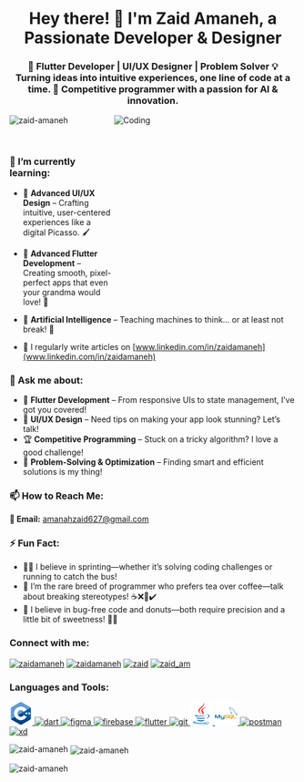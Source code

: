 <h1 align="center">Hey there! 👋 I'm Zaid Amaneh, a Passionate Developer & Designer</h1>
<h3 align="center">🚀 Flutter Developer | UI/UX Designer | Problem Solver 💡 Turning ideas into intuitive experiences, one line of code at a time. 🎯 Competitive programmer with a passion for AI & innovation.</h3>
<img align="right" alt="Coding" width="320" height="320" src="https://media3.giphy.com/media/v1.Y2lkPTc5MGI3NjExd3N4ZG41cWZkMTIwaGllczVpN3dmZjd4Mzc4OHg3bmc0NDdqNGxtNiZlcD12MV9pbnRlcm5hbF9naWZfYnlfaWQmY3Q9Zw/jBOOXxSJfG8kqMxT11/giphy.gif">

<p align="left"> <img src="https://komarev.com/ghpvc/?username=zaid-amaneh&label=Profile%20views&color=0e75b6&style=flat" alt="zaid-amaneh" /> </p>

<p align="left"> <a href="https://twitter.com/" target="blank"><img src="https://img.shields.io/twitter/follow/?logo=twitter&style=for-the-badge" alt="" /></a> </p>

### 🌱 I’m currently learning:
- 🎨 **Advanced UI/UX Design** – Crafting intuitive, user-centered experiences like a digital Picasso. 🖌️  
- 📱 **Advanced Flutter Development** – Creating smooth, pixel-perfect apps that even your grandma would love! 🚀  
- 🧠 **Artificial Intelligence** – Teaching machines to think… or at least not break! 🤖  

- 📝 I regularly write articles on [www.linkedin.com/in/zaidamaneh](www.linkedin.com/in/zaidamaneh)

### 💬 Ask me about:
- 📱 **Flutter Development** – From responsive UIs to state management, I’ve got you covered!  
- 🎨 **UI/UX Design** – Need tips on making your app look stunning? Let’s talk!  
- 🏆 **Competitive Programming** – Stuck on a tricky algorithm? I love a good challenge!  
- 🚀 **Problem-Solving & Optimization** – Finding smart and efficient solutions is my thing!  

### 📫 How to Reach Me:
**📧 Email:** [amanahzaid627@gmail.com](mailto:amanahzaid627@gmail.com)

### ⚡ Fun Fact:
- 🏃‍♂️ I believe in sprinting—whether it’s solving coding challenges or running to catch the bus!  
- 🍵 I’m the rare breed of programmer who prefers tea over coffee—talk about breaking stereotypes! ☕❌🍵✔️  
- 🍩 I believe in bug-free code and donuts—both require precision and a little bit of sweetness! 🍩🐞  

<h3 align="left">Connect with me:</h3>
<p align="left">
<a href="https://linkedin.com/in/zaidamaneh" target="blank"><img align="center" src="https://raw.githubusercontent.com/rahuldkjain/github-profile-readme-generator/master/src/images/icons/Social/linked-in-alt.svg" alt="zaidamaneh" height="30" width="40" /></a>
<a href="https://www.behance.net/zaidamaneh" target="blank"><img align="center" src="https://raw.githubusercontent.com/rahuldkjain/github-profile-readme-generator/master/src/images/icons/Social/behance.svg" alt="zaidamaneh" height="30" width="40" /></a>
<a href="https://codeforces.com/profile/zaid" target="blank"><img align="center" src="https://raw.githubusercontent.com/rahuldkjain/github-profile-readme-generator/master/src/images/icons/Social/codeforces.svg" alt="zaid" height="30" width="40" /></a>
<a href="https://www.leetcode.com/zaid_am" target="blank"><img align="center" src="https://raw.githubusercontent.com/rahuldkjain/github-profile-readme-generator/master/src/images/icons/Social/leet-code.svg" alt="zaid_am" height="30" width="40" /></a>
</p>

<h3 align="left">Languages and Tools:</h3>
<p align="left"> <a href="https://www.w3schools.com/cpp/" target="_blank" rel="noreferrer"> <img src="https://raw.githubusercontent.com/devicons/devicon/master/icons/cplusplus/cplusplus-original.svg" alt="cplusplus" width="40" height="40"/> </a> <a href="https://dart.dev" target="_blank" rel="noreferrer"> <img src="https://www.vectorlogo.zone/logos/dartlang/dartlang-icon.svg" alt="dart" width="40" height="40"/> </a> <a href="https://www.figma.com/" target="_blank" rel="noreferrer"> <img src="https://www.vectorlogo.zone/logos/figma/figma-icon.svg" alt="figma" width="40" height="40"/> </a> <a href="https://firebase.google.com/" target="_blank" rel="noreferrer"> <img src="https://www.vectorlogo.zone/logos/firebase/firebase-icon.svg" alt="firebase" width="40" height="40"/> </a> <a href="https://flutter.dev" target="_blank" rel="noreferrer"> <img src="https://www.vectorlogo.zone/logos/flutterio/flutterio-icon.svg" alt="flutter" width="40" height="40"/> </a> <a href="https://git-scm.com/" target="_blank" rel="noreferrer"> <img src="https://www.vectorlogo.zone/logos/git-scm/git-scm-icon.svg" alt="git" width="40" height="40"/> </a> <a href="https://www.java.com" target="_blank" rel="noreferrer"> <img src="https://raw.githubusercontent.com/devicons/devicon/master/icons/java/java-original.svg" alt="java" width="40" height="40"/> </a> <a href="https://www.mysql.com/" target="_blank" rel="noreferrer"> <img src="https://raw.githubusercontent.com/devicons/devicon/master/icons/mysql/mysql-original-wordmark.svg" alt="mysql" width="40" height="40"/> </a> <a href="https://postman.com" target="_blank" rel="noreferrer"> <img src="https://www.vectorlogo.zone/logos/getpostman/getpostman-icon.svg" alt="postman" width="40" height="40"/> </a> <a href="https://www.adobe.com/products/xd.html" target="_blank" rel="noreferrer"> <img src="https://cdn.worldvectorlogo.com/logos/adobe-xd.svg" alt="xd" width="40" height="40"/> </a> </p>

<p><img align="left" src="https://github-readme-stats.vercel.app/api/top-langs?username=zaid-amaneh&show_icons=true&locale=en&layout=compact" alt="zaid-amaneh" /></p>

<p>&nbsp;<img align="center" src="https://github-readme-stats.vercel.app/api?username=zaid-amaneh&show_icons=true&locale=en" alt="zaid-amaneh" /></p>

<p><img align="center" src="https://github-readme-streak-stats.herokuapp.com/?user=zaid-amaneh&" alt="zaid-amaneh" /></p>
